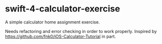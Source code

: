 # swift-4-calculator-exercise
A simple calculator home assignment exercise.

Needs refactoring and error checking in order to work properly. Inspired by https://github.com/fnk0/iOS-Calculator-Tutorial in part.
